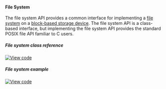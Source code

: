 #### File System

The file system API provides a common interface for implementing a [file system](https://en.wikipedia.org/wiki/File_system) on a [block-based storage device](block_device.md). The file system API is a class-based interface, but implementing the file system API provides the standard POSIX file API familiar to C users.

##### File system class reference

[![View code](https://www.mbed.com/embed/?type=library)](https://github.com/ARMmbed/mbed-os/blob/master/features/filesystem/FileSystem.h)

##### File system example

[![View code](https://www.mbed.com/embed/?url=https://github.com/armmbed/mbed-os-example-fat-filesystem)](https://github.com/armmbed/mbed-os-example-fat-filesystem)
